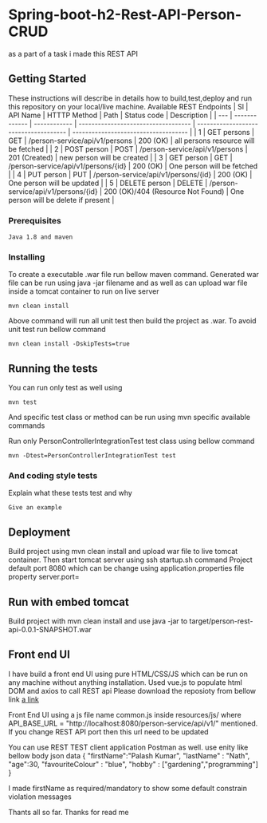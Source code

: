 # Spring-boot-h2-Rest-API-Person-CRUD
as a part of a task i made this REST API

## Getting Started

These instructions will describe in details how to build,test,deploy and run this repository on your local/live machine.
Available REST Endpoints
| Sl  |   API Name    | HTTTP Method |                Path                 |     Status code                       |              Description             |
| --- | ------------- | ------------ | ----------------------------------- | ------------------------------------- | ------------------------------------ |
|  1  | GET persons   |     GET      | /person-service/api/v1/persons      |     200 (OK)                          | all persons resource will be fetched |
|  2  | POST person   |     POST     | /person-service/api/v1/persons      |     201 (Created)                     | new person will be created           |
|  3  | GET person    |     GET      | /person-service/api/v1/persons/{id} |     200 (OK)                          | One person will be fetched           |
|  4  | PUT person    |     PUT      | /person-service/api/v1/persons/{id} |     200 (OK)                          | One person will be updated           |
|  5  | DELETE person |     DELETE   | /person-service/api/v1/persons/{id} |     200 (OK)/404 (Resource Not Found) | One person will be delete if present |

### Prerequisites

```
Java 1.8 and maven
```

### Installing

To create a executable .war file run bellow maven command. Generated war file can be run using java -jar filename and as well as can upload war file inside a tomcat container to run on live server

```
mvn clean install
```

Above command will run all unit test then build the project as .war. To avoid unit test run bellow command

```
mvn clean install -DskipTests=true
```

## Running the tests

You can run only test as well using 

```
mvn test
```
And specific test class or method can be run using mvn specific available commands

Run only PersonControllerIntegrationTest test class using bellow command

```
mvn -Dtest=PersonControllerIntegrationTest test
```

### And coding style tests

Explain what these tests test and why

```
Give an example
```

## Deployment

Build project using mvn clean install and upload war file to live tomcat container. Then start tomcat server using ssh startup.sh command
Project default port 8080 which can be change using application.properties file property server.port=

## Run with embed tomcat

Build project with mvn clean install and use java -jar to target/person-rest-api-0.0.1-SNAPSHOT.war

## Front end UI

I have build a front end UI using pure HTML/CSS/JS which can be run on any machine without anything installation. Used vue.js to populate html DOM and axios to call REST api
Please download the reposioty from bellow link
[a link](https://github.com/Palash-it/simple-frontend-ui-to-test-person-rest-api)

Front End UI using a js file name common.js inside resources/js/ where API_BASE_URL = "http://localhost:8080/person-service/api/v1/" mentioned. If you change REST API port then this url need to be updated

You can use REST TEST client application Postman as well. use enity like bellow
body json data
{
	"firstName":"Palash Kumar",
	"lastName" : "Nath",
	"age":30,
	"favouriteColour" : "blue",
	"hobby" : ["gardening","programming"]
}

I made firstName as required/mandatory to show some default constrain violation messages

Thants all so far. Thanks for read me


